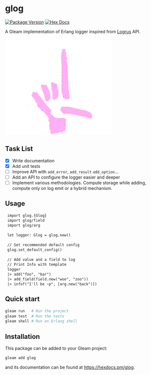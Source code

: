 # glog

[![Package Version](https://img.shields.io/hexpm/v/glog)](https://hex.pm/packages/glog)
[![Hex Docs](https://img.shields.io/badge/hex-docs-ffaff3)](https://hexdocs.pm/glog/)

A Gleam implementation of Erlang logger inspired from [Logrus](https://github.com/sirupsen/logrus) API.

![](assets/small_glog_logo.png)


## Task List
- [x] Write documentation
- [x] Add unit tests
- [ ] Improve API with `add_error`, `add_result` `add_option`...
- [ ] Add an API to configure the logger easier and deeper
- [ ] Implement various methodologies. Compute storage while adding, compute only on log emit or a hybrid mechanism.

## Usage
```gleam
 import glog.{Glog}
 import glog/field
 import glog/arg

 let logger: Glog = glog.new()
 
 // Set recommended default config
 glog.set_default_config()
 
 // Add value and a field to log
 // Print Info with template
 logger
 |> add("foo", "bar")
 |> add_field(field.new("woo", "zoo"))
 |> infof("I'll be ~p", [arg.new("back")])

```


## Quick start

```sh
gleam run   # Run the project
gleam test  # Run the tests
gleam shell # Run an Erlang shell
```

## Installation

This package can be added to your Gleam project:

```sh
gleam add glog
```

and its documentation can be found at <https://hexdocs.pm/glog>.
